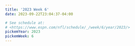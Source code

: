 ```yaml
---
title: '2023 Week 6'
date: 2023-09-22T23:04:37-04:00

# See schedule at:
# <https://www.espn.com/nfl/schedule/_/week/6/year/2023/>
pickemYear: 2023
pickemWeek: 6
---
```

